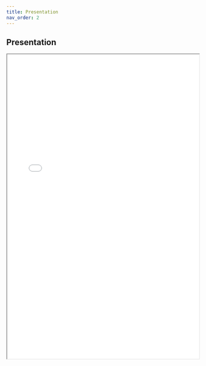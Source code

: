 ```yaml
---
title: Presentation
nav_order: 2
---
```



## Presentation


<iframe src="gamedle/docs/assets/images/gamedle_presentation.pdf" width="100%" height="800px"> Ihr Browser unterstützt keine iframes. [PDF anzeigen](gamedle/docs/assets/images/gamedle_presentation.pdf) </iframe>
